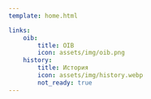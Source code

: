 ```yaml
---
template: home.html

links:
    oib:
        title: OIB
        icon: assets/img/oib.png
    history:
        title: История
        icon: assets/img/history.webp
        not_ready: true
---
```



